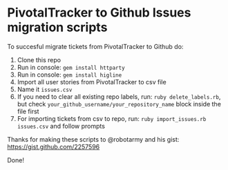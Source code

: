 # PivotalTracker to Github Issues migration scripts

To succesful migrate tickets from PivotalTracker to Github do:

1. Clone this repo
2. Run in console: `gem install httparty`
3. Run in console: `gem install higline`
4. Import all user stories from PivotalTracker to csv file
5. Name it `issues.csv`
6. If you need to clear all existing repo labels, run: `ruby delete_labels.rb`, but check `your_github_username/your_repository_name` block inside the file first
7. For importing tickets from csv to repo, run: `ruby import_issues.rb issues.csv` and follow prompts

Thanks for making these scripts to @robotarmy and his gist: https://gist.github.com/2257596

Done!
